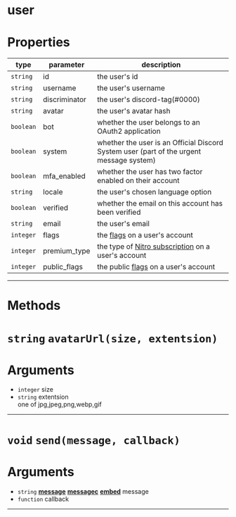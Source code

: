 # user

# Properties
| type  | parameter | description |
| ----  | --------- | ----------- |
| `string` | id | the user's id|
| `string` | username | the user's username|
| `string` | discriminator | the user's discord-tag(#0000)|
| `string` | avatar | the user's avatar hash|
| `boolean` | bot | whether the user belongs to an OAuth2 application|
| `boolean` | system | whether the user is an Official Discord System user (part of the urgent message system)|
| `boolean` | mfa_enabled | whether the user has two factor enabled on their account|
| `string` | locale | the user's chosen language option|
| `boolean` | verified | whether the email on this account has been verified|
| `string` | email | the user's email|
| `integer` | flags | the [flags](https://discord.com/developers/docs/resources/user#user-object-user-flags) on a user's account  |
| `integer` | premium_type | the type of [Nitro subscription](https://discord.com/developers/docs/resources/user#user-object-premium-types) on a user's account  |
| `integer` | public_flags | the public [flags](https://discord.com/developers/docs/resources/user#user-object-user-flags) on a user's account  |

---
# Methods
# `string` `avatarUrl(size, extentsion)`
# Arguments
* `integer` size  
* `string` extentsion  
one of jpg,jpeg,png,webp,gif  

---
# `void` `send(message, callback)`
# Arguments
* `string` **[message](https://github.com/devonium/gm-discordAPI/blob/doc/message.md#message)** **[messagec](https://github.com/devonium/gm-discordAPI/blob/doc/messagec.md#messagec)** **[embed](https://github.com/devonium/gm-discordAPI/blob/doc/embed.md#embed)** message  
* `function` callback  

---
